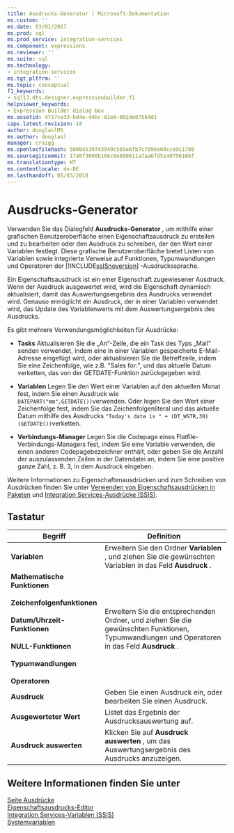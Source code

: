 ```yaml
---
title: Ausdrucks-Generator | Microsoft-Dokumentation
ms.custom: ''
ms.date: 03/01/2017
ms.prod: sql
ms.prod_service: integration-services
ms.component: expressions
ms.reviewer: ''
ms.suite: sql
ms.technology:
- integration-services
ms.tgt_pltfrm: ''
ms.topic: conceptual
f1_keywords:
- sql13.dts.designer.expressionbuilder.f1
helpviewer_keywords:
- Expression Builder dialog box
ms.assetid: 4717ce33-bd4e-44bc-81e0-002de075b4d1
caps.latest.revision: 18
author: douglaslMS
ms.author: douglasl
manager: craigg
ms.openlocfilehash: 50004539743949c565e6fb7c7896e09cce9c1788
ms.sourcegitcommit: 1740f3090b168c0e809611a7aa6fd514075616bf
ms.translationtype: HT
ms.contentlocale: de-DE
ms.lasthandoff: 05/03/2018
---
```

# <a name="expression-builder"></a>Ausdrucks-Generator
  Verwenden Sie das Dialogfeld **Ausdrucks-Generator** , um mithilfe einer grafischen Benutzeroberfläche einen Eigenschaftsausdruck zu erstellen und zu bearbeiten oder den Ausdruck zu schreiben, der den Wert einer Variablen festlegt. Diese grafische Benutzeroberfläche bietet Listen von Variablen sowie integrierte Verweise auf Funktionen, Typumwandlungen und Operatoren der [!INCLUDE[ssISnoversion](../../includes/ssisnoversion-md.md)] -Ausdruckssprache.  
  
 Ein Eigenschaftsausdruck ist ein einer Eigenschaft zugewiesener Ausdruck. Wenn der Ausdruck ausgewertet wird, wird die Eigenschaft dynamisch aktualisiert, damit das Auswertungsergebnis des Ausdrucks verwendet wird. Genauso ermöglicht ein Ausdruck, der in einer Variablen verwendet wird, das Update des Variablenwerts mit dem Auswertungsergebnis des Ausdrucks.  
  
 Es gibt mehrere Verwendungsmöglichkeiten für Ausdrücke:  
  
-   **Tasks** Aktualisieren Sie die „An“-Zeile, die ein Task des Typs „Mail“ senden verwendet, indem eine in einer Variablen gespeicherte E-Mail-Adresse eingefügt wird, oder aktualisieren Sie die Betreffzeile, indem Sie eine Zeichenfolge, wie z.B. "Sales for:", und das aktuelle Datum verketten, das von der GETDATE-Funktion zurückgegeben wird.  
  
-   **Variablen** Legen Sie den Wert einer Variablen auf den aktuellen Monat fest, indem Sie einen Ausdruck wie `DATEPART("mm",GETDATE())`verwenden. Oder legen Sie den Wert einer Zeichenfolge fest, indem Sie das Zeichenfolgenliteral und das aktuelle Datum mithilfe des Ausdrucks `"Today's date is " + (DT_WSTR,30)(GETDATE())`verketten.  
  
-   **Verbindungs-Manager** Legen Sie die Codepage eines Flatfile-Verbindungs-Managers fest, indem Sie eine Variable verwenden, die einen anderen Codepagebezeichner enthält, oder geben Sie die Anzahl der auszulassenden Zeilen in der Datendatei an, indem Sie eine positive ganze Zahl, z. B. 3, in dem Ausdruck eingeben.  
  
 Weitere Informationen zu Eigenschaftenausdrücken und zum Schreiben von Ausdrücken finden Sie unter [Verwenden von Eigenschaftsausdrücken in Paketen](../../integration-services/expressions/use-property-expressions-in-packages.md) und [Integration Services-Ausdrücke &#40;SSIS&#41;](../../integration-services/expressions/integration-services-ssis-expressions.md).  
  
## <a name="options"></a>Tastatur  
  
|Begriff|Definition|  
|----------|----------------|  
|**Variablen**|Erweitern Sie den Ordner **Variablen** , und ziehen Sie die gewünschten Variablen in das Feld **Ausdruck** .|  
|**Mathematische Funktionen**<br /><br /> **Zeichenfolgenfunktionen**<br /><br /> **Datum/Uhrzeit-Funktionen**<br /><br /> **NULL-Funktionen**<br /><br /> **Typumwandlungen**<br /><br /> **Operatoren**|Erweitern Sie die entsprechenden Ordner, und ziehen Sie die gewünschten Funktionen, Typumwandlungen und Operatoren in das Feld **Ausdruck** .|  
|**Ausdruck**|Geben Sie einen Ausdruck ein, oder bearbeiten Sie einen Ausdruck.|  
|**Ausgewerteter Wert**|Listet das Ergebnis der Ausdrucksauswertung auf.|  
|**Ausdruck auswerten**|Klicken Sie auf **Ausdruck auswerten** , um das Auswertungsergebnis des Ausdrucks anzuzeigen.|  
  
## <a name="see-also"></a>Weitere Informationen finden Sie unter  
 [Seite Ausdrücke](../../integration-services/expressions/expressions-page.md)   
 [Eigenschaftsausdrucks-Editor](../../integration-services/expressions/property-expressions-editor.md)   
 [Integration Services-Variablen &#40;SSIS&#41;](../../integration-services/integration-services-ssis-variables.md)   
 [Systemvariablen](../../integration-services/system-variables.md)  
  
  
